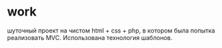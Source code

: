 # work
шуточный проект на чистом html + css + php, в котором была попытка реализовать MVC.
Использована технология шаблонов.
